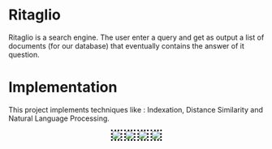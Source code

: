 # Ritaglio
Ritaglio is a search engine. The user enter a query and get as output a list of documents (for our database) that eventually contains the answer of it question.
# Implementation
This project implements techniques like : Indexation, Distance Similarity and Natural Language Processing.


<div align="center">
  <img src="https://github.com/DMo-on/Ritaglio/tree/master/Screens/Index.png?raw=true"  style="border-style: dotted;border-color:##0a111c;"></img>
  <img src="https://github.com/DMo-on/Ritaglio/tree/master/Screens/ResultatRecherche.png?raw=true"  style="border-style: dotted;border-color:##0a111c;"></img>
 <img src="https://github.com/DMo-on/Ritaglio/tree/master/Screens/Settings.png?raw=true"  style="border-style: dotted;border-color:##0a111c;"></img>
  <img src="https://github.com/DMo-on/Ritaglio/tree/master/Screens/EvaluationLong.png?raw=true"  style="border-style: dotted;border-color:##0a111c;"></img>
  </div>
